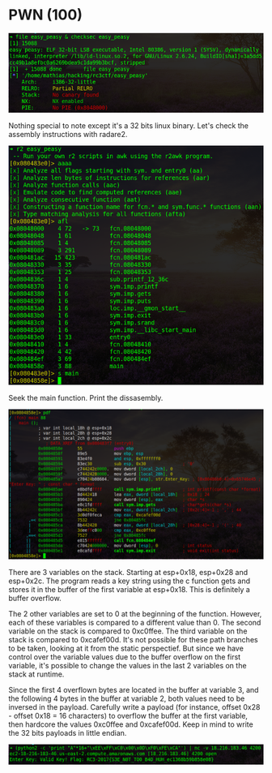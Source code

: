 # PWN (100)

![](rc3-1.png)

Nothing special to note except it's a 32 bits linux binary. Let's check the assembly instructions with radare2.

![](rc3-2.png)

Seek the main function. Print the dissasembly.

![](rc3-3.png)

There are 3 variables on the stack. Starting at esp+0x18, esp+0x28 and esp+0x2c. The program reads a key string using the c function gets and stores it in the buffer of the first variable at esp+0x18. This is definitely a buffer overflow.

The 2 other variables are set to 0 at the beginning of the function. However, each of these variables is compared to a different value than 0. The second variable on the stack is compared to 0xc0ffee. The third variable on the stack is compared to 0xcafef00d. It's not possible for these path branches to be taken, looking at it from the static perspectief. But since we have control over the variable values due to the buffer overflow on the first variable, it's possible to change the values in the last 2 variables on the stack at runtime.

Since the first 4 overflown bytes are located in the buffer at variable 3, and the following 4 bytes in the buffer at variable 2, both values need to be inversed in the payload. Carefully write a payload (for instance, offset 0x28 - offset 0x18 = 16 characters) to overflow the buffer at the first variable, then hardcore the values 0xc0ffee and 0xcafef00d. Keep in mind to write the 32 bits payloads in little endian. 

![](rc3-4.png)
